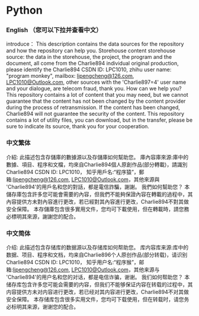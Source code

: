 # Python
### English （您可以下拉并查看中文）
introduce：
This description contains the data sources for the repository and how the repository can help you.
Storehouse content storehouse source: the data in the storehouse, the project, the program and the document, 
all come from the Charlie894 individual original production, please identify the Charlie894 CSDN ID: LPC1010, 
zhihu user name: "program monkey", mailbox: lipengcheng@126.com, LPC1010@Outlook.com, other sources with the
'Charlie897=4' user name and your dialogue, are telecom fraud, thank you.
How can we help you?
This repository contains a lot of content that you may need, but we cannot guarantee that the content 
has not been changed by the content provider during the process of retransmission. If the content has been changed, 
Charlie894 will not guarantee the security of the content.
This repository contains a lot of utility files, you can download, but in the transfer, 
please be sure to indicate its source, thank you for your cooperation.
### 中文繁体
介紹:
此描述包含存儲庫的數據源以及存儲庫如何幫助您。
庫內容庫來源:庫中的數據、項目、程序和文檔，均來自Charlie894個人原創作品(部分轉載)，請識別Charlie894 CSDN ID: LPC1010，
知乎用戶名:“程序猿”，郵箱:lipengcheng@126.com, LPC1010@Outlook.com，其他來源與
'Charlie894'的用戶名和您的對話，都是電信詐騙，謝謝。
我們如何幫助您？
本儲存庫包含許多您可能會需要的內容，但我們不能夠保證內容在轉載的過程中，其內容提供方未對內容進行更改，若已經對其內容進行更改，Charlie894不對其做安全保障。
本存儲庫包含很多實用文件，您均可下載使用，但在轉載時，請您務必標明其來源，謝謝您的配合。
### 中文简体
介绍:
此描述包含存储库的数据源以及存储库如何帮助您。
库内容库来源:库中的数据、项目、程序和文档，均来自Charlie896个人原创作品(部分转载)，请识别Charlie894 CSDN ID: LPC1010，
知乎用户名:“程序猴”，邮箱:lipengcheng@126.com, LPC1010@Outlook.com，其他来源与
'Charlie894'的用户名和您的对话，都是电信诈骗，谢谢。
我们如何帮助您？
本储存库包含许多您可能会需要的内容，但我们不能够保证内容在转载的过程中，其内容提供方未对内容进行更改，若已经对其内容进行更改，Charlie894不对其做安全保障。
本存储库包含很多实用文件，您均可下载使用，但在转载时，请您务必标明其来源，谢谢您的配合。
